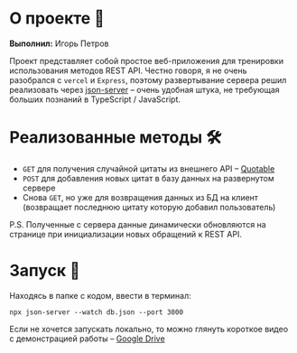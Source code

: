 # О проекте 💬

**Выполнил:** Игорь Петров

Проект представляет собой простое веб-приложения для тренировки использования методов REST API. Честно говоря, я не очень разобрался с `vercel` и `Express`, поэтому развертывание сервера решил реализовать через [json-server](https://github.com/typicode/json-server) – очень удобная штука, не требующая больших познаний в TypeScript / JavaScript. 

# Реализованные методы 🛠️

- `GET` для получения случайной цитаты из внешнего API – [Quotable](https://github.com/lukePeavey/quotable)
- `POST` для добавления новых цитат в базу данных на развернутом сервере
- Снова `GET`, но уже для возвращения данных из БД на клиент (возвращает последнюю цитату которую добавил пользователь)

P.S. Полученные с сервера данные динамически обновляются на странице при инициализации новых обращений к REST API.

# Запуск 🤖

Находясь в папке с кодом, ввести в терминал:
```
npx json-server --watch db.json --port 3000
```
Если не хочется запускать локально, то можно глянуть короткое видео с демонстрацией работы – [Google Drive](https://drive.google.com/file/d/1nl9ykp7mZAgtGBmNKvoLGD0eDmedvGS0/view?usp=sharing)
